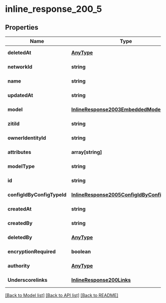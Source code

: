 # inline_response_200_5

## Properties
Name | Type | Description | Notes
------------ | ------------- | ------------- | -------------
**deletedAt** | [**AnyType**](.md) |  | [default to null]
**networkId** | **string** |  | [default to null]
**name** | **string** |  | [default to null]
**updatedAt** | **string** |  | [default to null]
**model** | [**InlineResponse2003EmbeddedModel**](InlineResponse2003EmbeddedModel.md) |  | [default to null]
**zitiId** | **string** |  | [default to null]
**ownerIdentityId** | **string** |  | [default to null]
**attributes** | **array[string]** |  | [default to null]
**modelType** | **string** |  | [default to null]
**id** | **string** |  | [default to null]
**configIdByConfigTypeId** | [**InlineResponse2005ConfigIdByConfigTypeId**](InlineResponse2005ConfigIdByConfigTypeId.md) |  | [default to null]
**createdAt** | **string** |  | [default to null]
**createdBy** | **string** |  | [default to null]
**deletedBy** | [**AnyType**](.md) |  | [default to null]
**encryptionRequired** | **boolean** |  | [default to null]
**authority** | [**AnyType**](.md) |  | [default to null]
**Underscorelinks** | [**InlineResponse200Links**](InlineResponse200Links.md) |  | [default to null]

[[Back to Model list]](../README.md#documentation-for-models) [[Back to API list]](../README.md#documentation-for-api-endpoints) [[Back to README]](../README.md)


